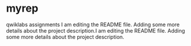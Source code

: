 # myrep
qwiklabs assignments
I am editing the README file. Adding some more details about the project description.I am editing the README file. Adding some more details about the project description.
